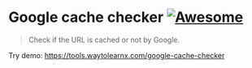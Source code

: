 # Google cache checker [![Awesome](https://cdn.rawgit.com/sindresorhus/awesome/d7305f38d29fed78fa85652e3a63e154dd8e8829/media/badge.svg)](https://github.com/sindresorhus/awesome)

>Check if the URL is cached or not by Google.

Try demo: https://tools.waytolearnx.com/google-cache-checker
